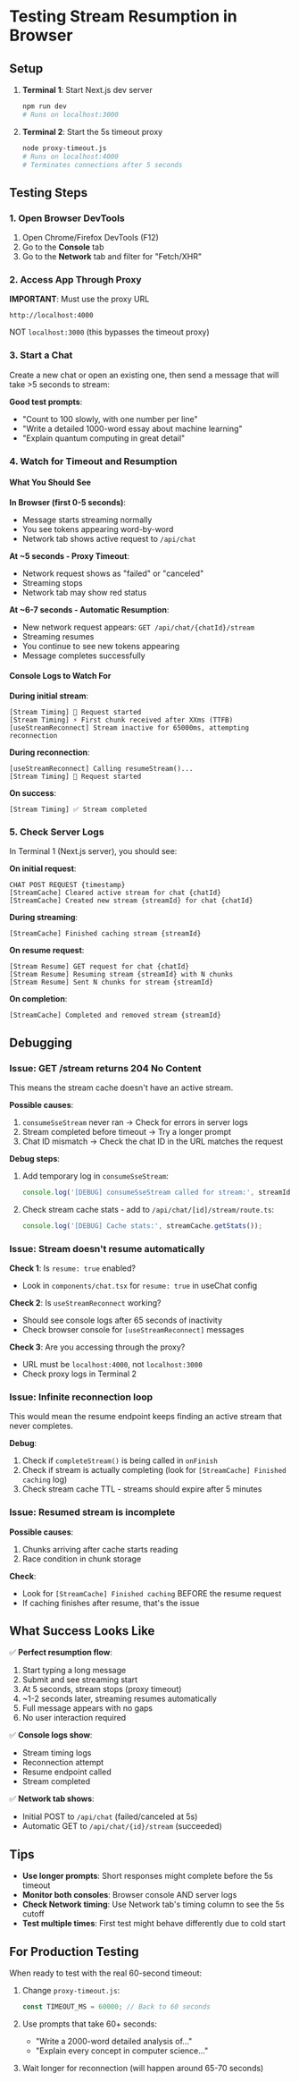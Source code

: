 # Testing Stream Resumption in Browser

## Setup

1. **Terminal 1**: Start Next.js dev server
   ```bash
   npm run dev
   # Runs on localhost:3000
   ```

2. **Terminal 2**: Start the 5s timeout proxy
   ```bash
   node proxy-timeout.js
   # Runs on localhost:4000
   # Terminates connections after 5 seconds
   ```

## Testing Steps

### 1. Open Browser DevTools

1. Open Chrome/Firefox DevTools (F12)
2. Go to the **Console** tab
3. Go to the **Network** tab and filter for "Fetch/XHR"

### 2. Access App Through Proxy

**IMPORTANT**: Must use the proxy URL
```
http://localhost:4000
```

NOT `localhost:3000` (this bypasses the timeout proxy)

### 3. Start a Chat

Create a new chat or open an existing one, then send a message that will take >5 seconds to stream:

**Good test prompts**:
- "Count to 100 slowly, with one number per line"
- "Write a detailed 1000-word essay about machine learning"
- "Explain quantum computing in great detail"

### 4. Watch for Timeout and Resumption

#### What You Should See

**In Browser (first 0-5 seconds)**:
- Message starts streaming normally
- You see tokens appearing word-by-word
- Network tab shows active request to `/api/chat`

**At ~5 seconds - Proxy Timeout**:
- Network request shows as "failed" or "canceled"
- Streaming stops
- Network tab may show red status

**At ~6-7 seconds - Automatic Resumption**:
- New network request appears: `GET /api/chat/{chatId}/stream`
- Streaming resumes
- You continue to see new tokens appearing
- Message completes successfully

#### Console Logs to Watch For

**During initial stream**:
```
[Stream Timing] 🚀 Request started
[Stream Timing] ⚡ First chunk received after XXms (TTFB)
[useStreamReconnect] Stream inactive for 65000ms, attempting reconnection
```

**During reconnection**:
```
[useStreamReconnect] Calling resumeStream()...
[Stream Timing] 🚀 Request started
```

**On success**:
```
[Stream Timing] ✅ Stream completed
```

### 5. Check Server Logs

In Terminal 1 (Next.js server), you should see:

**On initial request**:
```
CHAT POST REQUEST {timestamp}
[StreamCache] Cleared active stream for chat {chatId}
[StreamCache] Created new stream {streamId} for chat {chatId}
```

**During streaming**:
```
[StreamCache] Finished caching stream {streamId}
```

**On resume request**:
```
[Stream Resume] GET request for chat {chatId}
[Stream Resume] Resuming stream {streamId} with N chunks
[Stream Resume] Sent N chunks for stream {streamId}
```

**On completion**:
```
[StreamCache] Completed and removed stream {streamId}
```

## Debugging

### Issue: GET /stream returns 204 No Content

This means the stream cache doesn't have an active stream.

**Possible causes**:
1. `consumeSseStream` never ran → Check for errors in server logs
2. Stream completed before timeout → Try a longer prompt
3. Chat ID mismatch → Check the chat ID in the URL matches the request

**Debug steps**:
1. Add temporary log in `consumeSseStream`:
   ```typescript
   console.log('[DEBUG] consumeSseStream called for stream:', streamId, 'chat:', id);
   ```

2. Check stream cache stats - add to `/api/chat/[id]/stream/route.ts`:
   ```typescript
   console.log('[DEBUG] Cache stats:', streamCache.getStats());
   ```

### Issue: Stream doesn't resume automatically

**Check 1**: Is `resume: true` enabled?
- Look in `components/chat.tsx` for `resume: true` in useChat config

**Check 2**: Is `useStreamReconnect` working?
- Should see console logs after 65 seconds of inactivity
- Check browser console for `[useStreamReconnect]` messages

**Check 3**: Are you accessing through the proxy?
- URL must be `localhost:4000`, not `localhost:3000`
- Check proxy logs in Terminal 2

### Issue: Infinite reconnection loop

This would mean the resume endpoint keeps finding an active stream that never completes.

**Debug**:
1. Check if `completeStream()` is being called in `onFinish`
2. Check if stream is actually completing (look for `[StreamCache] Finished caching` log)
3. Check stream cache TTL - streams should expire after 5 minutes

### Issue: Resumed stream is incomplete

**Possible causes**:
1. Chunks arriving after cache starts reading
2. Race condition in chunk storage

**Check**:
- Look for `[StreamCache] Finished caching` BEFORE the resume request
- If caching finishes after resume, that's the issue

## What Success Looks Like

✅ **Perfect resumption flow**:
1. Start typing a long message
2. Submit and see streaming start
3. At 5 seconds, stream stops (proxy timeout)
4. ~1-2 seconds later, streaming resumes automatically
5. Full message appears with no gaps
6. No user interaction required

✅ **Console logs show**:
- Stream timing logs
- Reconnection attempt
- Resume endpoint called
- Stream completed

✅ **Network tab shows**:
- Initial POST to `/api/chat` (failed/canceled at 5s)
- Automatic GET to `/api/chat/{id}/stream` (succeeded)

## Tips

- **Use longer prompts**: Short responses might complete before the 5s timeout
- **Monitor both consoles**: Browser console AND server logs
- **Check Network timing**: Use Network tab's timing column to see the 5s cutoff
- **Test multiple times**: First test might behave differently due to cold start

## For Production Testing

When ready to test with the real 60-second timeout:

1. Change `proxy-timeout.js`:
   ```javascript
   const TIMEOUT_MS = 60000; // Back to 60 seconds
   ```

2. Use prompts that take 60+ seconds:
   - "Write a 2000-word detailed analysis of..."
   - "Explain every concept in computer science..."

3. Wait longer for reconnection (will happen around 65-70 seconds)